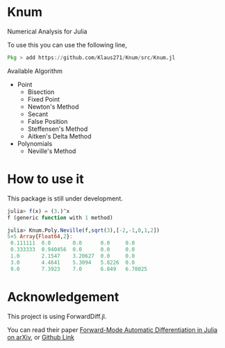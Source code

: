 # Knum

Numerical Analysis for Julia

To use this you can use the following line,

```julia
Pkg > add https://github.com/Klaus271/Knum/src/Knum.jl
```

Available Algorithm

- Point
  - Bisection
  - Fixed Point
  - Newton's Method
  - Secant
  - False Position
  - Steffensen's Method
  - Aitken's Delta Method
- Polynomials
  - Neville's Method

# How to use it

This package is still under development.

```julia
julia> f(x) = (3.)^x
f (generic function with 1 method)

julia> Knum.Poly.Neville(f,sqrt(3),[-2,-1,0,1,2])
5×5 Array{Float64,2}:
 0.111111  0.0       0.0      0.0     0.0
 0.333333  0.940456  0.0      0.0     0.0
 1.0       2.1547    3.20627  0.0     0.0
 3.0       4.4641    5.3094   5.8226  0.0
 9.0       7.3923    7.0      6.849   6.78025
```

# Acknowledgement

This project is using ForwardDiff.jl.

You can read their paper [Forward-Mode Automatic Differentiation in Julia on arXiv](https://arxiv.org/abs/1607.07892), or [Github Link](https://github.com/JuliaDiff/ForwardDiff.jl)
